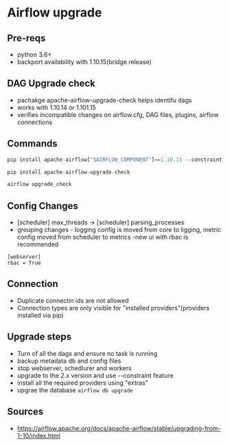 # Airflow upgrade

## Pre-reqs
- python 3.6+
- backport availability with 1.10.15(bridge release)

## DAG Upgrade check
- pachakge apache-airflow-upgrade-check helps identifu dags
- works with 1.10.14 or 1.101.15
- verifies incompatible changes on airflow.cfg, DAG files, plugins, airflow connections

## Commands
``` python
pip install apache-airflow["$AIRFLOW_COMPONENT"]==1.10.15 --constraint requirements-python3.6.txt --upgrade

pip install apache-airflow-upgrade-check

airflow upgrade_check
```

## Config Changes
- [scheduler] max_threads -> [scheduler] parsing_processes
- grouping changes - logging config is moved from core to ligging, metric config moved from scheduler to metrics
-new ui with rbac is recommended
```
[webserver]
rbac = True
```

## Connection
- Duplicate connectin ids are not allowed
- Connection types are only visible for "installed providers"(providers installed via pip)

## Upgrade steps
- Turn of all the dags and ensure no task is running
- backup metadata db and config files
- stop webserver, schedlurer and workers
- upgrade to the 2.x version and use --constraint feature
- install all the required providers using "extras"
- upgrae the database `airflow db upgrade`

## Sources
- https://airflow.apache.org/docs/apache-airflow/stable/upgrading-from-1-10/index.html
